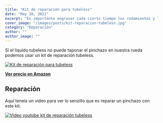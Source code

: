 ```yaml
---
title: "Kit de reparación para tubeless"
date: "May 10, 2021"
excerpt: "Es importante engrasar cada cierto tiempo los rodamientos y las juntas."
cover_image: "/images/posts/kit-reparacion-tubeless.jpg"
category: "Reparación"
author: ""
author_image: ""
---
```


Si el liquido tubeless no puede taponar el pinchazo en nuestra rueda podemos usar un kit de reparación tubeless.

[![Kit de reparación para tubeless](/images/posts/content/post-kit-reparacion-tubeless/kit-reparacion-tubeless.jpg)](https://www.amazon.es/reparaci%C3%B3n-Herramientas-Reparaci%C3%B3n-Neum%C3%A1ticos-Bicicleta/dp/B097GCH7H8?__mk_es_ES=%C3%85M%C3%85%C5%BD%C3%95%C3%91&dchild=1&keywords=Reparacion+tubeless&qid=1628698908&sr=8-8&linkCode=ll1&tag=devser-21&linkId=55c1ddfc4cc59b26b11dfb5bd5438545&language=es_ES&ref_=as_li_ss_tl "Kit de reparación para tubeless")

**[Ver precio en Amazon](https://www.amazon.es/reparaci%C3%B3n-Herramientas-Reparaci%C3%B3n-Neum%C3%A1ticos-Bicicleta/dp/B097GCH7H8?__mk_es_ES=%C3%85M%C3%85%C5%BD%C3%95%C3%91&dchild=1&keywords=Reparacion+tubeless&qid=1628698908&sr=8-8&linkCode=ll1&tag=devser-21&linkId=55c1ddfc4cc59b26b11dfb5bd5438545&language=es_ES&ref_=as_li_ss_tl)**

## Reparación

Aquí teneís un video para ver lo senzillo que es reparar un pinchazo con este kit.

[![Video youtube kit de reparación tubeless](/images/posts/content/post-kit-reparacion-tubeless/reparacion.jpg)](https://www.youtube.com/watch?v=9h8227LzUTQ&t=146s "Video youtube kit de reparación tubeless")
